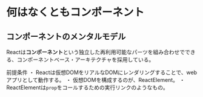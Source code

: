 # 何はなくともコンポーネント

## コンポーネントのメンタルモデル
Reactは**コンポーネント**という独立した再利用可能なパーツを組み合わせでできる、コンポーネントベース・アーキテクチャを採用している。  

前提条件
・ Reactは仮想DOMをリアルなDOMにレンダリングすることで、webアプリとして動作する。
・ 仮想DOMを構成するのが、ReactElement。
・ ReactElementは``prop``をコールするための実行リンクのようなもの。


